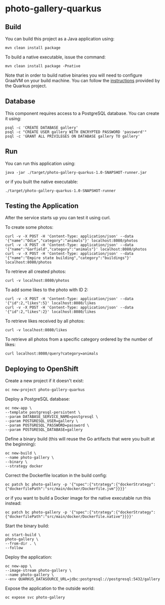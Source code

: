# photo-gallery-quarkus

## Build

You can build this project as a Java application using:

```
mvn clean install package
```

To build a native executable, issue the command:

```
mvn clean install package -Pnative
```

Note that in order to build native binaries you will need to configure GraalVM on your build machine. You can follow the [instructions](https://quarkus.io/guides/building-native-image.html) provided by the Quarkus project.

## Database

This component requires access to a PostgreSQL database. You can create it using:

```
psql -c 'CREATE DATABASE gallery'
psql -c "CREATE USER gallery WITH ENCRYPTED PASSWORD 'password'"
psql -c 'GRANT ALL PRIVILEGES ON DATABASE gallery TO gallery'
```

## Run

You can run this application using:

```
java -jar ./target/photo-gallery-quarkus-1.0-SNAPSHOT-runner.jar
```

or if you built the native executable:

```
./target/photo-gallery-quarkus-1.0-SNAPSHOT-runner
```

## Testing the Application

After the service starts up you can test it using curl.

To create some photos:

```
curl -v -X POST -H 'Content-Type: application/json' --data '{"name":"Odie","category":"animals"}' localhost:8080/photos
curl -v -X POST -H 'Content-Type: application/json' --data '{"name":"Garfield","category":"animals"}' localhost:8080/photos
curl -v -X POST -H 'Content-Type: application/json' --data '{"name":"Empire state building","category":"buildings"}' localhost:8080/photos
```

To retrieve all created photos:

```
curl -v localhost:8080/photos
```

To add some likes to the photo with ID 2:

```
curl -v -X POST -H 'Content-Type: application/json' --data '{"id":2,"likes":5}' localhost:8080/likes
curl -v -X POST -H 'Content-Type: application/json' --data '{"id":2,"likes":2}' localhost:8080/likes

```

To retrieve likes received by all photos:

```
curl -v localhost:8080/likes
```

To retrieve all photos from a specific category ordered by the number of likes:

```
curl localhost:8080/query?category=animals
```

## Deploying to OpenShift

Create a new project if it doesn't exist:

```
oc new-project photo-gallery-quarkus
```

Deploy a PostgreSQL database:

```
oc new-app \
--template postgresql-persistent \
--param DATABASE_SERVICE_NAME=postgresql \
--param POSTGRESQL_USER=gallery \
--param POSTGRESQL_PASSWORD=password \
--param POSTGRESQL_DATABASE=gallery
```

Define a binary build (this will reuse the Go artifacts that were you built at the beginning):

```
oc new-build \
--name photo-gallery \
--binary \
--strategy docker
```

Correct the Dockerfile location in the build config:

```
oc patch bc photo-gallery -p '{"spec":{"strategy":{"dockerStrategy":{"dockerfilePath":"src/main/docker/Dockerfile.jvm"}}}}'
```

or if you want to build a Docker image for the native executable run this instead:

```
oc patch bc photo-gallery -p '{"spec":{"strategy":{"dockerStrategy":{"dockerfilePath":"src/main/docker/Dockerfile.native"}}}}'
```

Start the binary build:

```
oc start-build \
photo-gallery \
--from-dir . \
--follow
```

Deploy the application:

```
oc new-app \
--image-stream photo-gallery \
--name photo-gallery \
--env QUARKUS_DATASOURCE_URL=jdbc:postgresql://postgresql:5432/gallery
```

Expose the application to the outside world:

```
oc expose svc photo-gallery
```
